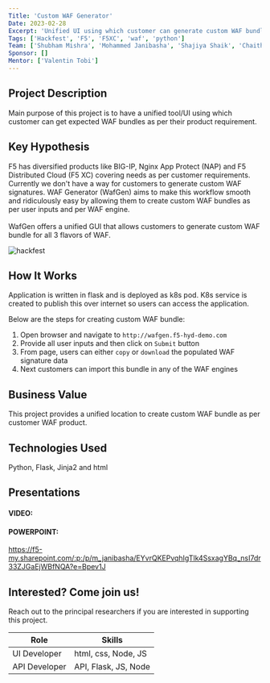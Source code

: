 ```yaml
---
Title: 'Custom WAF Generator'
Date: 2023-02-28
Excerpt: 'Unified UI using which customer can generate custom WAF bundle.'
Tags: ['Hackfest', 'F5', 'F5XC', 'waf', 'python']
Team: ['Shubham Mishra', 'Mohammed Janibasha', 'Shajiya Shaik', 'Chaithanya Dileep']
Sponsor: []
Mentor: ['Valentin Tobi']
---
```

## Project Description

Main purpose of this project is to have a unified tool/UI using which customer can get expected WAF bundles as per their product requirement.

## Key Hypothesis
F5 has diversified products like BIG-IP, Nginx App Protect (NAP) and F5 Distributed Cloud (F5 XC) covering needs as per customer requirements. Currently we don't have a way for customers to generate custom WAF signatures. WAF Generator (WafGen) aims to make this workflow smooth and ridiculously easy by allowing them to create custom WAF bundles as per user inputs and per WAF engine. </br>
</br>
WafGen offers a unified GUI that allows customers to generate custom WAF bundle for all 3 flavors of WAF.

![hackfest](https://user-images.githubusercontent.com/6093830/221343325-1a25e8cb-ff30-4a05-af87-74fe2d00d6a7.JPG)


## How It Works

Application is written in flask and is deployed as k8s pod. K8s service is created to publish this over internet so users can access the application.

Below are the steps for creating custom WAF bundle:
1. Open browser and navigate to `http://wafgen.f5-hyd-demo.com`
2. Provide all user inputs and then click on `Submit` button 
3. From page, users can either `copy` or `download` the populated WAF signature data
4. Next customers can import this bundle in any of the WAF engines


## Business Value

This project provides a unified location to create custom WAF bundle as per customer WAF product.

## Technologies Used

Python, Flask, Jinja2 and html

## Presentations

#### VIDEO:



#### POWERPOINT:
https://f5-my.sharepoint.com/:p:/p/m_janibasha/EYvrQKEPvqhIgTlk4SsxagYBq_nsI7dr33ZJGaEjWBfNQA?e=Bpev1J


## Interested? Come join us!

Reach out to the principal researchers if you are interested in supporting this project.

| Role   | Skills                                                               |
| ------ | ------------------------------------------------------------------------- |
| UI Developer  | html, css, Node, JS |
| API Developer  | API, Flask, JS, Node |
